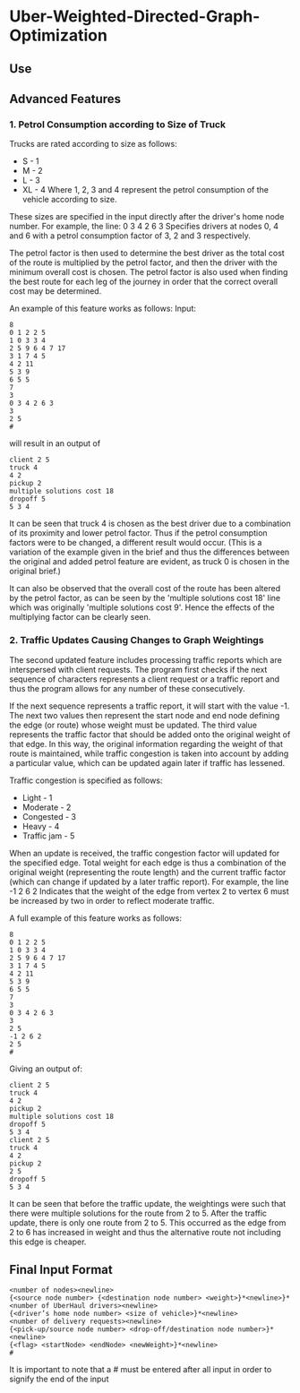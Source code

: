 # Uber-Weighted-Directed-Graph-Optimization

## Use

## Advanced Features 

### 1. Petrol Consumption according to Size of Truck

Trucks are rated according to size as follows:
- S - 1
- M - 2
- L - 3
- XL - 4
Where 1, 2, 3 and 4 represent the petrol consumption of the vehicle according to size.

These sizes are specified in the input directly after the driver's home node number. 
For example, the line:
0 3 4 2 6 3
Specifies drivers at nodes 0, 4 and 6 with a petrol consumption factor of 3, 2 and 3 respectively. 

The petrol factor is then used to determine the best driver as the total cost of the route is multiplied by the petrol factor, and then the driver with the minimum overall cost is chosen. The petrol factor is also used when finding the best route for each leg of the journey in order that the correct overall cost may be determined. 

An example of this feature works as follows:
Input:
```
8  
0 1 2 2 5   
1 0 3 3 4 
2 5 9 6 4 7 17 
3 1 7 4 5
4 2 11
5 3 9
6 5 5
7
3
0 3 4 2 6 3
3
2 5 
#
````
will result in an output of 
```
client 2 5
truck 4
4 2
pickup 2
multiple solutions cost 18
dropoff 5
5 3 4
````

It can be seen that truck 4 is chosen as the best driver due to a combination of its proximity and lower petrol factor. Thus if the petrol consumption factors were to be changed, a different result would occur. (This is a variation of the example given in the brief and thus the differences between the original and added petrol feature are evident, as truck 0 is chosen in the original brief.)

It can also be observed that the overall cost of the route has been altered by the petrol factor, as can be seen by the 'multiple solutions cost 18' line which was originally 'multiple solutions cost 9'. Hence the effects of the multiplying factor can be clearly seen.  



### 2. Traffic Updates Causing Changes to Graph Weightings

The second updated feature includes processing traffic reports which are interspersed with client requests.
The program first checks if the next sequence of characters represents a client request or a traffic report and thus the program allows for any number of these consecutively. 

If the next sequence represents a traffic report, it will start with the value -1. 
The next two values then represent the start node and end node defining the edge (or route) whose weight must be updated.
The third value represents the traffic factor that should be added onto the original weight of that edge.
In this way, the original information regarding the weight of that route is maintained, while traffic congestion is taken into account by adding a particular value, which can be updated again later if traffic has lessened.

Traffic congestion is specified as follows:
- Light - 1
- Moderate - 2
- Congested - 3
- Heavy - 4
- Traffic jam - 5

When an update is received, the traffic congestion factor will updated for the specified edge. 
Total weight for each edge is thus a combination of the original weight (representing the route length) 
and the current traffic factor (which can change if updated by a later traffic report).
For example, the line
-1 2 6 2
Indicates that the weight of the edge from vertex 2 to vertex 6 must be increased by two in order to reflect moderate traffic.

A full example of this feature works as follows:
```
8
0 1 2 2 5 
1 0 3 3 4
2 5 9 6 4 7 17 
3 1 7 4 5
4 2 11
5 3 9
6 5 5
7
3
0 3 4 2 6 3
3
2 5 
-1 2 6 2
2 5
#
````

Giving an output of:
```
client 2 5
truck 4
4 2
pickup 2
multiple solutions cost 18
dropoff 5
5 3 4
client 2 5
truck 4
4 2
pickup 2
2 5
dropoff 5
5 3 4
````

It can be seen that before the traffic update, the weightings were such that there were multiple solutions for the route from 2 to 5. After the traffic update, there is only one route from 2 to 5. This occurred as the edge from 2 to 6 has increased in weight and thus the alternative route not including this edge is cheaper.



## Final Input Format

```
<number of nodes><newline>
{<source node number> {<destination node number> <weight>}*<newline>}* 
<number of UberHaul drivers><newline>
{<driver’s home node number> <size of vehicle>}*<newline>
<number of delivery requests><newline>
{<pick-up/source node number> <drop-off/destination node number>}*<newline>
{<flag> <startNode> <endNode> <newWeight>}*<newline>
#
````

It is important to note that a # must be entered after all input in order to signify the end of the input
